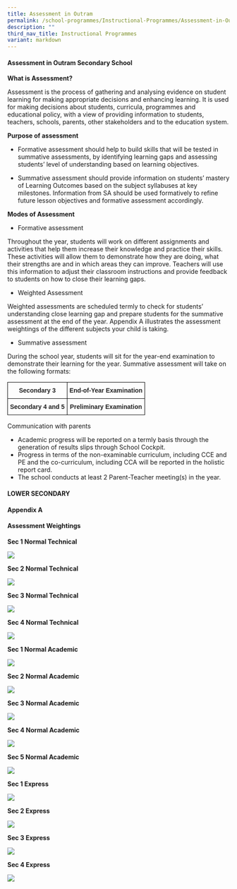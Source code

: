```yaml
---
title: Assessment in Outram
permalink: /school-programmes/Instructional-Programmes/Assessment-in-Outram/
description: ""
third_nav_title: Instructional Programmes
variant: markdown
---
```

#### **Assessment in Outram Secondary School**


**What is Assessment?**

Assessment is the process of gathering and analysing evidence on student learning for making appropriate decisions and enhancing learning. It is used for making decisions about students, curricula, programmes and educational policy, with a view of providing information to students, teachers, schools, parents, other stakeholders and to the education system.

**Purpose of assessment**

*   Formative assessment should help to build skills that will be tested in summative assessments, by identifying learning gaps and assessing students’ level of understanding based on learning objectives.

  

*   Summative assessment should provide information on students’ mastery of Learning Outcomes based on the subject syllabuses at key milestones. Information from SA should be used formatively to refine future lesson objectives and formative assessment accordingly.

**Modes of Assessment**

*   Formative assessment

Throughout the year, students will work on different assignments and activities that help them increase their knowledge and practice their skills. These activities will allow them to demonstrate how they are doing, what their strengths are and in which areas they can improve. Teachers will use this information to adjust their classroom instructions and provide feedback to students on how to close their learning gaps.

*   Weighted Assessment

Weighted assessments are scheduled termly to check for students’ understanding close learning gap and prepare students for the summative assessment at the end of the year. Appendix A illustrates the assessment weightings of the different subjects your child is taking.

*   Summative assessment

During the school year, students will sit for the year-end examination to demonstrate their learning for the year. Summative assessment will take on the following formats:

<style type="text/css">
.tg  {border-collapse:collapse;border-spacing:0;}
.tg td{border-color:black;border-style:solid;border-width:1px;font-family:Arial, sans-serif;font-size:14px;
  overflow:hidden;padding:10px 5px;word-break:normal;}
.tg th{border-color:black;border-style:solid;border-width:1px;font-family:Arial, sans-serif;font-size:14px;
  font-weight:normal;overflow:hidden;padding:10px 5px;word-break:normal;}
.tg .tg-e2p0{color:#222;font-weight:bold;text-align:center;vertical-align:middle}
.tg .tg-s2rg{color:#222;font-weight:bold;text-align:center;vertical-align:top}
</style>
<table class="tg">
<thead>
  <tr>
    <th class="tg-e2p0"><span style="color:#222;background-color:transparent">Secondary 3</span></th>
    <th class="tg-e2p0"><span style="color:#222;background-color:transparent">End-of-Year Examination</span></th>
  </tr>
</thead>
<tbody>
  <tr>
    <td class="tg-s2rg">Secondary 4 and 5</td>
    <td class="tg-s2rg">Preliminary Examination</td>
  </tr>
</tbody>
</table>

Communication with parents  

*   Academic progress will be reported on a termly basis through the generation of results slips through School Cockpit.
*   Progress in terms of the non-examinable curriculum, including CCE and PE and the co-curriculum, including CCA will be reported in the holistic report card.
*   The school conducts at least 2 Parent-Teacher meeting(s) in the year.


#### **LOWER SECONDARY** 
#### **Appendix A**
#### **Assessment Weightings**


**Sec 1 Normal Technical**

![](/images/Instructional%20Programmes/Assessment%20in%20Outram/A1NEW.png)

**Sec 2 Normal Technical**

![](/images/Instructional%20Programmes/Assessment%20in%20Outram/A2NEW.png)


**Sec 3 Normal Technical**  

![](/images/Instructional%20Programmes/Assessment%20in%20Outram/A3NEW.png)

**Sec 4 Normal Technical**

![](/images/Instructional%20Programmes/Assessment%20in%20Outram/A4NEW.png)

**Sec 1 Normal Academic** 

![](/images/Instructional%20Programmes/Assessment%20in%20Outram/A5NEW.png)


**Sec 2 Normal Academic**

![](/images/Instructional%20Programmes/Assessment%20in%20Outram/A6NEW.png)


**Sec 3 Normal Academic** 

![](/images/Instructional%20Programmes/Assessment%20in%20Outram/A7NEW.png)

**Sec 4 Normal Academic**

![](/images/Instructional%20Programmes/Assessment%20in%20Outram/A8NEW.png)

**Sec 5 Normal Academic**

![](/images/Instructional%20Programmes/Assessment%20in%20Outram/A9NEW.png)

**Sec 1 Express**

![](/images/Instructional%20Programmes/Assessment%20in%20Outram/A10NEW.png)

**Sec 2 Express**

![](/images/Instructional%20Programmes/Assessment%20in%20Outram/A11NEW.png)


**Sec 3 Express** 

![](/images/Instructional%20Programmes/Assessment%20in%20Outram/A12NEW.png)

**Sec 4 Express**

![](/images/Instructional%20Programmes/Assessment%20in%20Outram/A13NEW.png)
